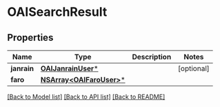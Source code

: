 # OAISearchResult

## Properties
Name | Type | Description | Notes
------------ | ------------- | ------------- | -------------
**janrain** | [**OAIJanrainUser***](OAIJanrainUser.md) |  | [optional] 
**faro** | [**NSArray&lt;OAIFaroUser&gt;***](OAIFaroUser.md) |  | 

[[Back to Model list]](../README.md#documentation-for-models) [[Back to API list]](../README.md#documentation-for-api-endpoints) [[Back to README]](../README.md)


